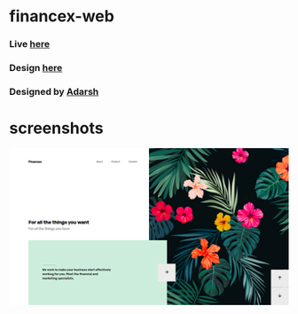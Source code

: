 # financex-web

### Live [here](https://devloop01.github.io/financex-web/)

### Design [here](https://dribbble.com/shots/4764491-Landing-Page-Design)

### Designed by [Adarsh](https://dribbble.com/AdarshGo)

# screenshots

[![image](https://github.com/devloop01/financex-web/blob/master/screenshots/Screenshot%20from%202020-05-28%2000-30-32.png)]()
